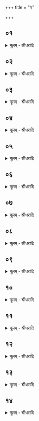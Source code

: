 +++
title = "२"

+++


## ०१
<details><summary>मूलम् - श्रीधरादि</summary>

अ᳘थ हैनञ्जारत्कारव ऽआ᳘र्त्तभागः पप्प्रच्छ॥  
या᳘ज्ञवल्क्ये᳘ति होवाच क᳘ति ग्ग्रहाः क᳘त्यतिग्ग्रहा ऽइ᳘त्यष्टौ ग्ग्र᳘हा ऽअष्टा᳘वतिग्ग्रहा ये᳘ ते ऽष्टौ ग्ग्र᳘हा ऽअष्टा᳘वतिग्ग्रहाः᳘ कतमे त ऽइ᳘ति॥
</details>

## ०२
<details><summary>मूलम् - श्रीधरादि</summary>

प्प्राणो वै ग्ग्र᳘हः[[!!]]॥  
सो ऽपाने᳘नातिग्ग्रहे᳘ण ग्गृही᳘तो ऽपाने᳘न हि᳘ गन्धाञ्जि᳘घ्घ्रति॥
</details>

## ०३
<details><summary>मूलम् - श्रीधरादि</summary>

जिह्वा वै ग्ग्र᳘हः॥  
स र᳘सेनातिग्ग्रहे᳘ण ग्गृहीतो᳘ जिह्व᳘या हि र᳘सान्विजाना᳘ति॥
</details>

## ०४
<details><summary>मूलम् - श्रीधरादि</summary>

व्वाग्वै ग्ग्र᳘हः॥  
स ना᳘म्ना ऽतिग्ग्रहे᳘ण ग्गृहीतो᳘ व्वाचा हि ना᳘मान्यभिव᳘दति॥
</details>

## ०५
<details><summary>मूलम् - श्रीधरादि</summary>

च᳘क्षुर्व्वै ग्ग्र᳘हः॥  
स᳘ रूपे᳘णातिग्ग्रहे᳘ण ग्गृहीतश्च᳘क्षुषा हि᳘ रूपा᳘णि प᳘श्यति॥
</details>

## ०६
<details><summary>मूलम् - श्रीधरादि</summary>

श्रो᳘त्रम्वै ग्ग्र᳘हः॥  
स श᳘ब्देनातिग्ग्रहे᳘ण ग्गृहीतः श्रो᳘त्रेण हि श᳘ब्दाञ्छृणो᳘ति॥
</details>

## ०७
<details><summary>मूलम् - श्रीधरादि</summary>

म᳘नो वै ग्ग्र᳘हः॥  
स का᳘मेनातिग्ग्रहे᳘ण ग्गृहीतो म᳘नसा हि का᳘मान्काम᳘यते॥
</details>

## ०८
<details><summary>मूलम् - श्रीधरादि</summary>

ह᳘स्तौ वै ग्ग्र᳘हः॥  
स क᳘र्म्मणा ऽतिग्ग्रहे᳘ण ग्गृहीतो ह᳘स्ताभ्याᳫँ᳭ हि क᳘र्म्म करो᳘ति॥
</details>

## ०९
<details><summary>मूलम् - श्रीधरादि</summary>

त्वग्वै ग्ग्र᳘हः॥  
स स्प᳘र्शेनातिग्ग्रहे᳘ण ग्गृहीतस्त्व᳘चा[[!!]] हि स्प᳘र्श्शान्वे᳘दयत ऽइ᳘त्यष्टौ[[!!]] ग्ग्र᳘हा ऽअष्टा᳘वतिग्ग्रहाः[[!!]]॥
</details>

## १०
<details><summary>मूलम् - श्रीधरादि</summary>

(०) या᳘ज्ञवल्क्ये᳘ति होवाच॥  
य᳘दिदᳫँ᳭ स᳘र्व्वम्मृत्योर᳘न्नङ्का᳘स्वित्सा᳘ देव᳘ता य᳘स्या म्मृत्युर᳘न्नमि᳘त्यग्निर्व्वै᳘ म्मृत्युः[[!!]] सो ऽपाम᳘न्नम᳘प पुनर्म्मृत्यु᳘ञ्जयति॥
</details>

## ११
<details><summary>मूलम् - श्रीधरादि</summary>

या᳘ज्ञवल्क्ये᳘ति होवाच॥  
य᳘त्रायम्पु᳘रुषो म्म्रिय᳘ते कि᳘मेनन्न᳘ जहाती᳘ति नामे᳘त्यनन्तम्वै ना᳘मानन्ता व्वि᳘श्वे देवा᳘ ऽअनन्त᳘मेव स ते᳘न लोक᳘ञ्जयति॥
</details>

## १२
<details><summary>मूलम् - श्रीधरादि</summary>

या᳘ज्ञवल्क्ये᳘ति होवाच॥  
य᳘त्रायम्पु᳘रुषो म्म्रिय᳘त ऽउ᳘दस्मा᳘त्प्राणाः᳘ क्रामन्त्या᳘हो३ ने᳘ति ने᳘ति होवाच या᳘ज्ञवल्क्यो᳘ ऽत्रैव᳘ सम᳘वनीयन्ते स ऽउ᳘च्छ्वय᳘त्या᳘ध्मातो मृतः᳘ शेते॥
</details>

## १३
<details><summary>मूलम् - श्रीधरादि</summary>

या᳘ज्ञवल्क्ये᳘ति होवाच॥  
य᳘त्रास्य पु᳘रुषस्य मृत᳘स्याग्निम्वाग᳘प्येति व्वा᳘तम्प्राणश्च᳘क्षुरादित्यम्म᳘नश्चन्द्रन्दि᳘शः श्रो᳘त्रम्पृथिवीᳫँ᳭ श᳘रीरमाकाश᳘मात्मौ᳘षधीर्ल्लोमानि व्व᳘नस्प᳘तीन्के᳘शा ऽअप्सु लो᳘हितञ्च रे᳘तश्च निधी᳘यते᳘ क्वायन्तदा पु᳘रुषो भवतीत्या᳘हर सौम्य हस्तम्[[!!]]॥
</details>

## १४
<details><summary>मूलम् - श्रीधरादि</summary>

(मा᳘) आ᳘र्त्तभागे᳘ति होवाच॥  
(चाद᳘) आव᳘मे᳘वैत᳘द्वेदिष्या᳘वो न᳘ नावेतत्सजन ऽइ᳘ति[[!!]] तौ᳘ होत्क्र᳘म्य मन्त्रया᳘ञ्चक्रतुस्तौ᳘ ह य᳘दूचतुः[[!!]] क᳘र्म्म हैव त᳘दूचतुर᳘थ ह य᳘त्प्रशशᳫँ᳭स᳘तुः क᳘र्म्म हैव तत्प्र᳘शशᳫँ᳭सतुः पु᳘ण्यो वै पु᳘ण्येन क᳘र्म्मणा भ᳘वति पा᳘पः पा᳘पेने᳘ति त᳘तो ह जारत्कारव ऽआ᳘र्त्तभाग ऽउ᳘परराम॥
</details>